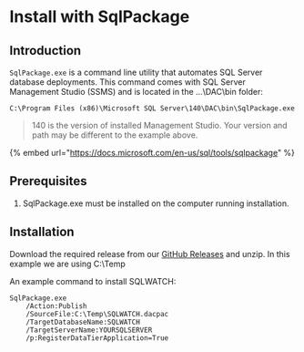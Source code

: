 # Install with SqlPackage

## Introduction

`SqlPackage.exe` is a command line utility that automates SQL Server database deployments. This command comes with SQL Server Management Studio \(SSMS\) and is located in the ...\DAC\bin folder:

`C:\Program Files (x86)\Microsoft SQL Server\140\DAC\bin\SqlPackage.exe`

> 140 is the version of installed Management Studio. Your version and path may be different to the example above.

{% embed url="https://docs.microsoft.com/en-us/sql/tools/sqlpackage" %}

## Prerequisites

1. SqlPackage.exe must be installed on the computer running installation.

## Installation

Download the required release from our [GitHub Releases](https://github.com/marcingminski/sqlwatch/releases) and unzip. In this example we are using C:\Temp

An example command to install SQLWATCH:

```text
SqlPackage.exe 
    /Action:Publish 
    /SourceFile:C:\Temp\SQLWATCH.dacpac 
    /TargetDatabaseName:SQLWATCH 
    /TargetServerName:YOURSQLSERVER 
    /p:RegisterDataTierApplication=True
```

